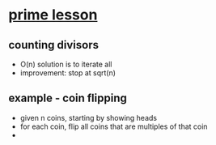 # [prime lesson](https://codility.com/media/train/8-PrimeNumbers.pdf)

## counting divisors

- O(n) solution is to iterate all 
- improvement:  stop at sqrt(n)

## example - coin flipping

- given n coins, starting by showing heads
- for each coin, flip all coins that are multiples of that coin 
- 